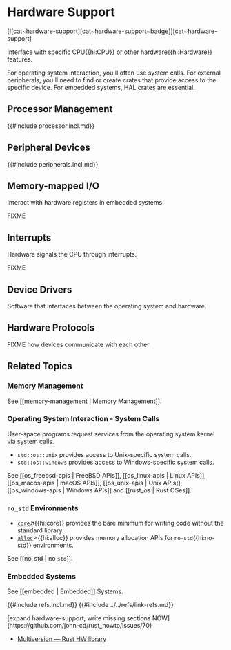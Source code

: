 # Hardware Support

[![cat~hardware-support][cat~hardware-support~badge]][cat~hardware-support]

Interface with specific CPU{{hi:CPU}} or other hardware{{hi:Hardware}} features.

For operating system interaction, you'll often use system calls. For external peripherals, you'll need to find or create crates that provide access to the specific device. For embedded systems, HAL crates are essential.

## Processor Management

{{#include processor.incl.md}}

## Peripheral Devices

{{#include peripherals.incl.md}}

## Memory-mapped I/O

Interact with hardware registers in embedded systems.

FIXME

## Interrupts

Hardware signals the CPU through interrupts.

FIXME

## Device Drivers

Software that interfaces between the operating system and hardware.

## Hardware Protocols

FIXME how devices communicate with each other

## Related Topics

### Memory Management

See [[memory-management | Memory Management]].

### Operating System Interaction - System Calls

User-space programs request services from the operating system kernel via system calls.

- `std::os::unix` provides access to Unix-specific system calls.
- `std::os::windows` provides access to Windows-specific system calls.

See [[os_freebsd-apis | FreeBSD APIs]], [[os_linux-apis | Linux APIs]], [[os_macos-apis | macOS APIs]], [[os_unix-apis | Unix APIs]], [[os_windows-apis | Windows APIs]] and [[rust_os | Rust OSes]].

### `no_std` Environments

- [`core`](https://doc.rust-lang.org/core/index.html)↗{{hi:core}} provides the bare minimum for writing code without the standard library.
- [`alloc`](https://doc.rust-lang.org/alloc/index.html)↗{{hi:alloc}} provides memory allocation APIs for `no-std`{{hi:no-std}} environments.

See [[no_std | no `std`]].

### Embedded Systems

See [[embedded | Embedded]] Systems.

{{#include refs.incl.md}}
{{#include ../../refs/link-refs.md}}

<div class="hidden">
[expand hardware-support, write missing sections NOW](https://github.com/john-cd/rust_howto/issues/70)

- [Multiversion — Rust HW library](https://lib.rs/crates/multiversion)

</div>

